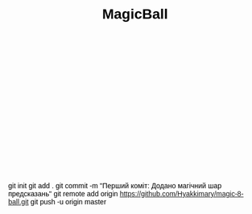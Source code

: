 # MagicBall
git init
git add .
git commit -m "Перший коміт: Додано магічний шар предсказань"
git remote add origin https://github.com/Hyakkimary/magic-8-ball.git
git push -u origin master

<!DOCTYPE html>
<html lang="en">
<head>
    <meta charset="UTF-8">
    <meta name="viewport" content="width=device-width, initial-scale=1.0">
    <title>Магічний Шар Предсказань</title>
    <style>
        body {
            background-image: url(/Users/HomePC/Desktop/Magic%20ball/Space.jpg);
            background-size: cover;
            background-position: center;
            color: black;
            font-family: Arial, sans-serif;
            display: flex;
            align-items: center;
            justify-content: center;
            height: 100vh;
            margin: 0;
            flex-direction: column;
        }

        #question {
            margin-bottom: 20px;
            padding: 5px;
            width: 80%;
            box-sizing: border-box;
        }

        #magicBall {
            width: 600px;
            height: 600px;
            background-image: url(/Users/HomePC/Desktop/Magic%20ball/Magic-Ball.png);
            background-size: cover;
            background-position: center;
            display: flex;
            align-items: center;
            justify-content: center;
            flex-direction: column;
            text-align: center;
            cursor: pointer;
        }

        #answer {
            margin-top: 20px;
        }
    </style>
</head>
<body>
    <div id="question">
        <p>Задайте своє питання магічному шару</p>
        <input type="text" id="userQuestion" placeholder="Ваше питання...">
    </div>

    <div id="magicBall" onclick="shakeMagicBall()">
        <p id="answer"></p>
    </div>

    <script>
        const answers = [
            "Безперспективно",
            "Так",
            "Ні",
            "Спробуйте пізніше",
            "Це велика можливість",
            "Важко сказати",
        ];

        function getRandomAnswer() {
            const randomIndex = Math.floor(Math.random() * answers.length);
            return answers[randomIndex];
        }

        function shakeMagicBall() {
            const question = document.getElementById("userQuestion").value;
            const answer = getRandomAnswer();

            document.getElementById("answer").innerText = `Питання: ${question}\nВідповідь: ${answer}`;
        }
    </script>
</body>
</html>
